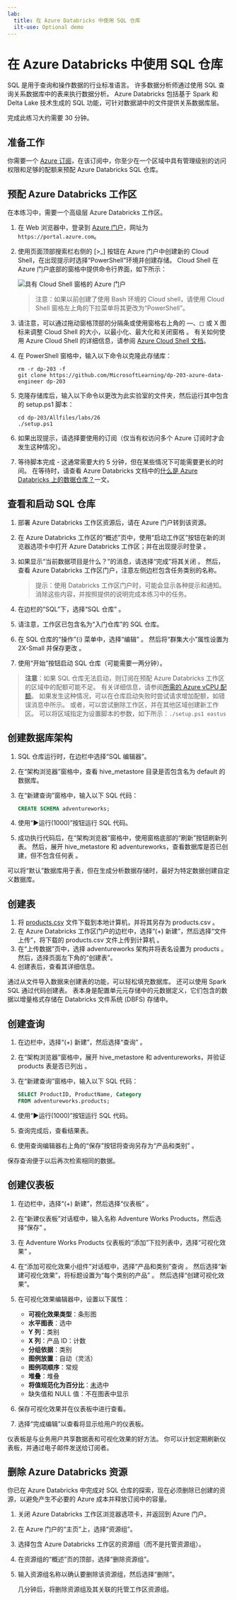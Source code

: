 ```yaml
---
lab:
  title: 在 Azure Databricks 中使用 SQL 仓库
  ilt-use: Optional demo
---
```


# 在 Azure Databricks 中使用 SQL 仓库

SQL 是用于查询和操作数据的行业标准语言。 许多数据分析师通过使用 SQL 查询关系数据库中的表来执行数据分析。 Azure Databricks 包括基于 Spark 和 Delta Lake 技术生成的 SQL 功能，可针对数据湖中的文件提供关系数据库层。

完成此练习大约需要 30 分钟。

## 准备工作

你需要一个 [Azure 订阅](https://azure.microsoft.com/free)，在该订阅中，你至少在一个区域中具有管理级别的访问权限和足够的配额来预配 Azure Databricks SQL 仓库。

## 预配 Azure Databricks 工作区

在本练习中，需要一个高级层 Azure Databricks 工作区。

1. 在 Web 浏览器中，登录到 [Azure 门户](https://portal.azure.com)，网址为 `https://portal.azure.com`。
2. 使用页面顶部搜索栏右侧的 [\>_] 按钮在 Azure 门户中创建新的 Cloud Shell，在出现提示时选择“PowerShell”环境并创建存储。 Cloud Shell 在 Azure 门户底部的窗格中提供命令行界面，如下所示：

    ![具有 Cloud Shell 窗格的 Azure 门户](./images/cloud-shell.png)

    > 注意：如果以前创建了使用 Bash 环境的 Cloud shell，请使用 Cloud Shell 窗格左上角的下拉菜单将其更改为“PowerShell”。

3. 请注意，可以通过拖动窗格顶部的分隔条或使用窗格右上角的 &#8212;、&#9723; 或 X 图标来调整 Cloud Shell 的大小，以最小化、最大化和关闭窗格  。 有关如何使用 Azure Cloud Shell 的详细信息，请参阅 [Azure Cloud Shell 文档](https://docs.microsoft.com/azure/cloud-shell/overview)。

4. 在 PowerShell 窗格中，输入以下命令以克隆此存储库：

    ```
    rm -r dp-203 -f
    git clone https://github.com/MicrosoftLearning/dp-203-azure-data-engineer dp-203
    ```

5. 克隆存储库后，输入以下命令以更改为此实验室的文件夹，然后运行其中包含的 setup.ps1 脚本：

    ```
    cd dp-203/Allfiles/labs/26
    ./setup.ps1
    ```

6. 如果出现提示，请选择要使用的订阅（仅当有权访问多个 Azure 订阅时才会发生这种情况）。

7. 等待脚本完成 - 这通常需要大约 5 分钟，但在某些情况下可能需要更长的时间。 在等待时，请查看 Azure Databricks 文档中的[什么是 Azure Databricks 上的数据仓库？](https://learn.microsoft.com/azure/databricks/sql/)一文。

## 查看和启动 SQL 仓库

1. 部署 Azure Databricks 工作区资源后，请在 Azure 门户转到该资源。
2. 在 Azure Databricks 工作区的“概述”页中，使用“启动工作区”按钮在新的浏览器选项卡中打开 Azure Databricks 工作区；并在出现提示时登录 。
3. 如果显示“当前数据项目是什么？”的消息，请选择“完成”将其关闭 。 然后，查看 Azure Databricks 工作区门户，注意左侧边栏包含任务类别的名称。

    >提示：使用 Databricks 工作区门户时，可能会显示各种提示和通知。 消除这些内容，并按照提供的说明完成本练习中的任务。

1. 在边栏的“SQL”下，选择“SQL 仓库” 。
1. 请注意，工作区已包含名为“入门仓库”的 SQL 仓库。
1. 在 SQL 仓库的“操作”(&#8285;) 菜单中，选择“编辑”  。 然后将“群集大小”属性设置为 2X-Small 并保存更改 。
1. 使用“开始”按钮启动 SQL 仓库（可能需要一两分钟）。

> **注意**：如果 SQL 仓库无法启动，则订阅在预配 Azure Databricks 工作区的区域中的配额可能不足。 有关详细信息，请参阅[所需的 Azure vCPU 配额](https://docs.microsoft.com/azure/databricks/sql/admin/sql-endpoints#required-azure-vcpu-quota)。 如果发生这种情况，可以在仓库启动失败时尝试请求增加配额，如错误消息中所示。 或者，可以尝试删除工作区，并在其他区域创建新工作区。 可以将区域指定为设置脚本的参数，如下所示：`./setup.ps1 eastus`

## 创建数据库架构

1. SQL 仓库运行时，在边栏中选择“SQL 编辑器”。
2. 在“架构浏览器”窗格中，查看 hive_metastore 目录是否包含名为 default 的数据库。
3. 在“新建查询”窗格中，输入以下 SQL 代码：

    ```sql
    CREATE SCHEMA adventureworks;
    ```

4. 使用“&#9658;运行(1000)”按钮运行 SQL 代码。
5. 成功执行代码后，在“架构浏览器”窗格中，使用窗格底部的“刷新”按钮刷新列表。 然后，展开 hive_metastore 和 adventureworks，查看数据库是否已创建，但不包含任何表 。

可以将“默认”数据库用于表，但在生成分析数据存储时，最好为特定数据创建自定义数据库。

## 创建表

1. 将 [products.csv](https://raw.githubusercontent.com/MicrosoftLearning/dp-203-azure-data-engineer/master/Allfiles/labs/26/data/products.csv) 文件下载到本地计算机，并将其另存为 products.csv 。
1. 在 Azure Databricks 工作区门户的边栏中，选择“(+) 新建”，然后选择“文件上传”，将下载的 products.csv 文件上传到计算机  。
1. 在“上传数据”页中，选择 adventureworks 架构并将表名设置为 products  。 然后，选择页面左下角的“创建表”。
1. 创建表后，查看其详细信息。

通过从文件导入数据来创建表的功能，可以轻松填充数据库。 还可以使用 Spark SQL 通过代码创建表。 表本身是配置单元元存储中的元数据定义，它们包含的数据以增量格式存储在 Databricks 文件系统 (DBFS) 存储中。

## 创建查询

1. 在边栏中，选择“(+) 新建”，然后选择“查询” 。
2. 在“架构浏览器”窗格中，展开 hive_metastore 和 adventureworks，并验证 products 表是否已列出   。
3. 在“新建查询”窗格中，输入以下 SQL 代码：

    ```sql
    SELECT ProductID, ProductName, Category
    FROM adventureworks.products; 
    ```

4. 使用“&#9658;运行(1000)”按钮运行 SQL 代码。
5. 查询完成后，查看结果表。
6. 使用查询编辑器右上角的“保存”按钮将查询另存为“产品和类别” 。

保存查询便于以后再次检索相同的数据。

## 创建仪表板

1. 在边栏中，选择“(+) 新建”，然后选择“仪表板” 。
2. 在“新建仪表板”对话框中，输入名称 Adventure Works Products，然后选择“保存”  。
3. 在 Adventure Works Products 仪表板的“添加”下拉列表中，选择“可视化效果”  。
4. 在“添加可视化效果小组件”对话框中，选择“产品和类别”查询 。 然后选择“新建可视化效果”，将标题设置为“每个类别的产品” 。 然后选择“创建可视化效果”。
5. 在可视化效果编辑器中，设置以下属性：
    - **可视化效果类型**：条形图
    - **水平图表**：选中
    - **Y 列**：类别
    - **X 列**：产品 ID：计数
    - **分组依据**：类别
    - **图例放置**：自动（灵活）
    - **图例项顺序**：常规
    - **堆叠**：堆叠
    - **将值规范化为百分比**：<u>未</u>选中
    - 缺失值和 NULL 值：不在图表中显示

6. 保存可视化效果并在仪表板中进行查看。
7. 选择“完成编辑”以查看将显示给用户的仪表板。

仪表板是与业务用户共享数据表和可视化效果的好方法。 你可以计划定期刷新仪表板，并通过电子邮件发送给订阅者。

## 删除 Azure Databricks 资源

你已在 Azure Databricks 中完成对 SQL 仓库的探索，现在必须删除已创建的资源，以避免产生不必要的 Azure 成本并释放订阅中的容量。

1. 关闭 Azure Databricks 工作区浏览器选项卡，并返回到 Azure 门户。
2. 在 Azure 门户的“主页”上，选择“资源组”。
3. 选择包含 Azure Databricks 工作区的资源组（而不是托管资源组）。
4. 在资源组的“概述”页的顶部，选择“删除资源组”。
5. 输入资源组名称以确认要删除该资源组，然后选择“删除”。

    几分钟后，将删除资源组及其关联的托管工作区资源组。
